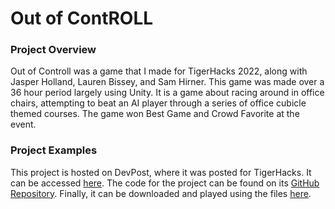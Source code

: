 # Out of ContROLL

### Project Overview

Out of Controll was a game that I made for TigerHacks 2022, along with Jasper Holland, Lauren Bissey, and Sam Hirner.  This game was made over a 36 hour period largely using Unity.  It is a game about racing around in office chairs, attempting to beat an AI player through a series of office cubicle themed courses.  The game won Best Game and Crowd Favorite at the event.

### Project Examples

This project is hosted on DevPost, where it was posted for TigerHacks. It can be accessed [here](https://devpost.com/software/out-of-controll#updates).  The code for the project can be found on its [GitHub Repository](https://github.com/jmfcomo/out-of-contROLL).  Finally, it can be downloaded and played using the files [here](https://github.com/jmfcomo/out-of-contROLL/releases/tag/final-release).